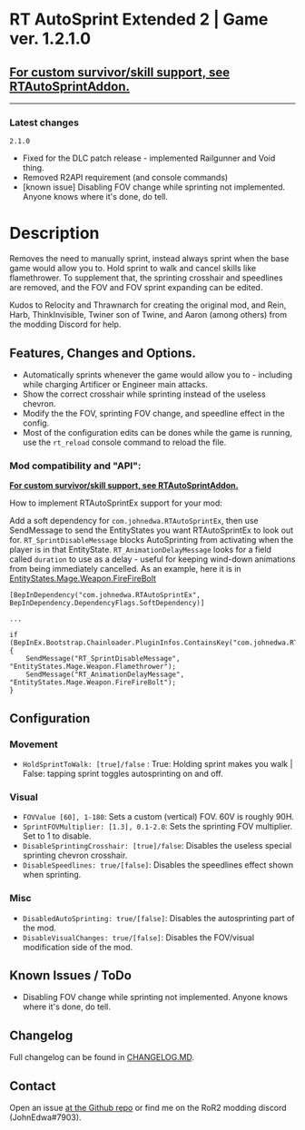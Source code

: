 # RT AutoSprint Extended 2 | Game ver. 1.2.1.0

## [**For custom survivor/skill support, see RTAutoSprintAddon.**](https://thunderstore.io/package/JohnEdwa/RTAutoSprintAddon/)

---

### Latest changes

`2.1.0`

* Fixed for the DLC patch release - implemented Railgunner and Void thing.
* Removed R2API requirement (and console commands)
* [known issue] Disabling FOV change while sprinting not implemented. Anyone knows where it's done, do tell.

# Description

Removes the need to manually sprint, instead always sprint when the base game would allow you to. Hold sprint to walk and cancel skills like flamethrower.
To supplement that, the sprinting crosshair and speedlines are removed, and the FOV and FOV sprint expanding can be edited.

Kudos to Relocity and Thrawnarch for creating the original mod, and Rein, Harb, ThinkInvisible, Twiner son of Twine, and Aaron (among others) from the modding Discord for help.

## Features, Changes and Options.

* Automatically sprints whenever the game would allow you to - including while charging Artificer or Engineer main attacks.
* Show the correct crosshair while sprinting instead of the useless chevron.
* Modify the the FOV, sprinting FOV change, and speedline effect in the config.
* Most of the configuration edits can be dones while the game is running, use the `rt_reload` console command to reload the file.

### Mod compatibility and "API":

[**For custom survivor/skill support, see RTAutoSprintAddon.**](https://thunderstore.io/package/JohnEdwa/RTAutoSprintAddon/)

How to implement RTAutoSprintEx support for your mod:

Add a soft dependency for ``com.johnedwa.RTAutoSprintEx``, then use SendMessage to send the EntityStates you want RTAutoSprintEx to look out for.
``RT_SprintDisableMessage`` blocks AutoSprinting from activating when the player is in that EntityState.
``RT_AnimationDelayMessage`` looks for a field called ``duration`` to use as a delay - useful for keeping wind-down animations from being immediately cancelled. As an example, here it is in [EntityStates.Mage.Weapon.FireFireBolt](https://user-images.githubusercontent.com/5417183/116014709-4c688200-a63f-11eb-8b25-4b030fe18a17.JPG)

```
[BepInDependency("com.johnedwa.RTAutoSprintEx", BepInDependency.DependencyFlags.SoftDependency)]

...

if (BepInEx.Bootstrap.Chainloader.PluginInfos.ContainsKey("com.johnedwa.RTAutoSprintEx")) {
    SendMessage("RT_SprintDisableMessage", "EntityStates.Mage.Weapon.Flamethrower"); 
    SendMessage("RT_AnimationDelayMessage", "EntityStates.Mage.Weapon.FireFireBolt"); 
}
```

## Configuration

### Movement

* `HoldSprintToWalk: [true]/false` : True: Holding sprint makes you walk | False: tapping sprint toggles autosprinting on and off.

### Visual

* `FOVValue [60], 1-180`: Sets a custom (vertical) FOV. 60V is roughly 90H.
* `SprintFOVMultiplier: [1.3], 0.1-2.0`: Sets the sprinting FOV multiplier. Set to 1 to disable.
* `DisableSprintingCrosshair: [true]/false`: Disables the useless special sprinting chevron crosshair.
* `DisableSpeedlines: true/[false]`: Disables the speedlines effect shown when sprinting.

### Misc

* `DisabledAutoSprinting: true/[false]`: Disables the autosprinting part of the mod.
* `DisableVisualChanges: true/[false]`: Disables the FOV/visual modification side of the mod.

## Known Issues / ToDo

* Disabling FOV change while sprinting not implemented. Anyone knows where it's done, do tell.

## Changelog

Full changelog can be found in [CHANGELOG.MD](https://github.com/JohnEdwa/RTAutoSprintExtended/blob/master/CHANGELOG.md).

## Contact

Open an issue [at the Github repo](https://github.com/JohnEdwa/RTAutoSprintExtended) or find me on the RoR2 modding discord (JohnEdwa#7903).